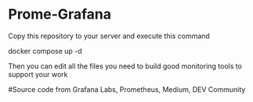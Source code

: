 # Prome-Grafana

Copy this repository to your server and execute this command

docker compose up -d


Then you can edit all the files you need to build good monitoring tools to support your work


#Source code from Grafana Labs, Prometheus, Medium, DEV Community
